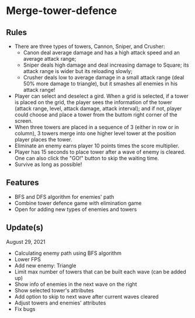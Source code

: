 # Merge-tower-defence
## Rules
- There are three types of towers, Cannon, Sniper, and Crusher: 
  - Canon deal average damage and has a high attack speed and an average attack range; 
  - Sniper deals high damage and deal increasing damage to Square; its attack range is wider but its reloading slowly; 
  - Crusher deals low to average damage in a small attack range (deal 50% more damage to triangle), but it smashes all enemies in his attack range!
- Player can select and deselect a gird. When a grid is selected, if a tower is placed on the grid, the player sees the information of the tower (attack range, level, attack damage, attack interval); and if not, player could choose and place a tower from the buttom right corner of the screen.
- When three towers are placed in a sequence of 3 (either in row or in column), 3 towers merge into one higher level tower at the position player places the tower.
- Eliminate an enemy earns player 10 points times the score multiplier.
- Player has 15 seconds to place tower after a wave of enemy is cleared. One can also click the "GO!" button to skip the waiting time.
- Survive as long as possible!

## Features
- BFS and DFS algorithm for enemies' path
- Combine tower defence game with elimination game
- Open for adding new types of enemies and towers

## Update(s)
August 29, 2021
- Calculating enemy path using BFS algorithm
- Lower FPS
- Add new enemy: Triangle
- Limit max number of towers that can be built each wave (can be added up)
- Show info of enemies in the next wave on the right
- Show selected tower's attributes
- Add option to skip to next wave after current waves cleared
- Adjust towers and enemies' attributes
- Fix bugs
